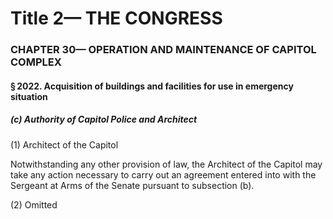 
# Title 2— THE CONGRESS
### CHAPTER 30— OPERATION AND MAINTENANCE OF CAPITOL COMPLEX
#### § 2022. Acquisition of buildings and facilities for use in emergency situation
##### (c) Authority of Capitol Police and Architect

(1) Architect of the Capitol

Notwithstanding any other provision of law, the Architect of the Capitol may take any action necessary to carry out an agreement entered into with the Sergeant at Arms of the Senate pursuant to subsection (b).

(2) Omitted
